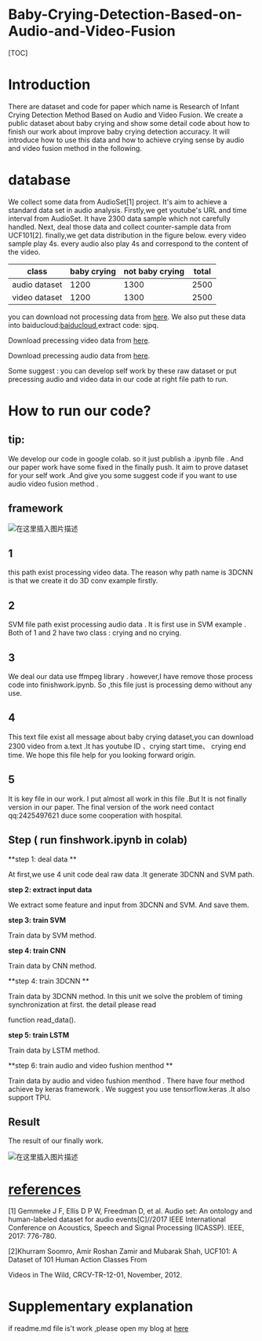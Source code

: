 # Baby-Crying-Detection-Based-on-Audio-and-Video-Fusion



[TOC]



# Introduction

 There are  dataset and code for paper which name is Research of Infant Crying Detection Method Based on Audio and Video Fusion. We create a public dataset about baby crying and  show some detail  code about how to finish our work about improve baby crying detection accuracy. It will introduce how to use this data and how to achieve crying sense by audio and video fusion  method in the following.





#  database 

We collect some data from AudioSet[1] project. It's aim to achieve a  standard data set in audio analysis. Firstly,we get youtube's URL and time interval from  AudioSet. It have 2300  data  sample  which not carefully handled. Next, deal those data and collect counter-sample data from UCF101[2]. finally,we get data distribution in the figure below. every video sample play  4s. every audio  also play 4s and  correspond to the content of the video.

| class         | baby crying | not baby crying | total |
| ------------- | ----------- | --------------- | ----- |
| audio dataset | 1200        | 1300            | 2500  |
| video dataset | 1200        | 1300            | 2500  |

you can download not processing data from  [here](https://drive.google.com/drive/folders/1DtA4jHovhmXTTyxqgjBVBKHSed9-whgT). We also  put these data into baiducloud:[baiducloud](https://pan.baidu.com/s/15TMa9GjYcWiUQJZDUQkB7A),extract code: sjpq.

  Download precessing  video data from [here](https://drive.google.com/drive/folders/1Bl-f6wEj_j5QbNH8t6aFX5EJ5cyYCIwe?usp=sharing).

 Download precessing  audio data from [here](https://drive.google.com/drive/folders/1Bl-f6wEj_j5QbNH8t6aFX5EJ5cyYCIwe?usp=sharing).

Some suggest  :  you can develop  self work by these raw dataset  or put precessing audio and video data in our code at right file path to run.



#  How to run our code?

## tip:

We develop our code in google colab. so it just  publish a .ipynb file . And our paper  work have some fixed  in the finally push. It aim to prove dataset for your self work .And give you some suggest code if you want to use audio video fusion method .

 ## framework 

![在这里插入图片描述](https://img-blog.csdnimg.cn/20200504173936373.png?x-oss-process=image/watermark,type_ZmFuZ3poZW5naGVpdGk,shadow_10,text_aHR0cHM6Ly9ibG9nLmNzZG4ubmV0L2xpdXBlbmcxOTk3MDExOQ==,size_16,color_FFFFFF,t_70)

## 1 

 this path exist processing video data. The reason why  path  name is 3DCNN is that we create it do 3D conv example firstly.

## 2

SVM file path exist processing audio data . It is first use in SVM example . Both of 1 and 2 have two class : crying and no crying.

## 3 

 We deal our data  use ffmpeg  library . however,I have remove those process code into finishwork.ipynb. So ,this file just is processing demo  without any use.

## 4 

  This text file exist all message about baby crying dataset,you can download 2300 video from a.text .It has youtube ID 、crying start time、 crying end time.  We hope this file help for you looking forward origin.

## 5 

It is key file  in our work. I put almost all work in this file .But  It is not finally version in our paper.  The final version of the work need contact qq:2425497621 duce some  cooperation with hospital.

##  Step ( run finshwork.ipynb in colab)



**step 1: deal data ** 

At first,we use  4 unit  code  deal  raw  data .It generate  3DCNN and SVM path.

**step 2: extract  input data** 

 We extract some feature and input from 3DCNN and SVM. And save them.

**step 3:  train SVM** 

 Train data by SVM  method.

**step 4:  train CNN** 

 Train data by CNN method.

**step 4:  train 3DCNN ** 

 Train data by 3DCNN method. In this unit we solve the problem of timing synchronization  at first. the detail please read 

function read_data().



**step 5:  train LSTM** 

 Train data by LSTM method.

**step 6:  train audio and video fushion menthod ** 

 Train data by audio and video fushion menthod . There have four  method achieve by keras framework . We suggest you use tensorflow.keras .It also support TPU. 



##   Result

The result of our finally work.

![在这里插入图片描述](https://img-blog.csdnimg.cn/2020050417400116.png?x-oss-process=image/watermark,type_ZmFuZ3poZW5naGVpdGk,shadow_10,text_aHR0cHM6Ly9ibG9nLmNzZG4ubmV0L2xpdXBlbmcxOTk3MDExOQ==,size_16,color_FFFFFF,t_70)



# [references](https://blog.csdn.net/liupeng19970119/article/details/105920607)



[1] Gemmeke J F, Ellis D P W, Freedman D, et al. Audio set: An ontology and human-labeled dataset for audio events[C]//2017 IEEE International Conference on Acoustics, Speech and Signal Processing (ICASSP). IEEE, 2017: 776-780.

[2]Khurram Soomro, Amir Roshan Zamir and Mubarak Shah, UCF101: A Dataset of 101 Human Action Classes From 

Videos in The Wild, CRCV-TR-12-01, November, 2012.



#  Supplementary explanation

if readme.md file is't work ,please open my blog  at [here](https://blog.csdn.net/liupeng19970119/article/details/105920607)